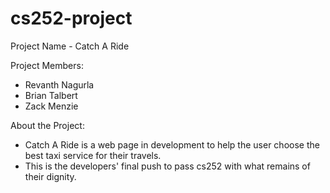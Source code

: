 # cs252-project

Project Name - Catch A Ride

Project Members:
 - Revanth Nagurla
 - Brian Talbert
 - Zack Menzie
 
About the Project:
 - Catch A Ride is a web page in development to help the user choose the best taxi service for their travels.
 - This is the developers' final push to pass cs252 with what remains of their dignity.
